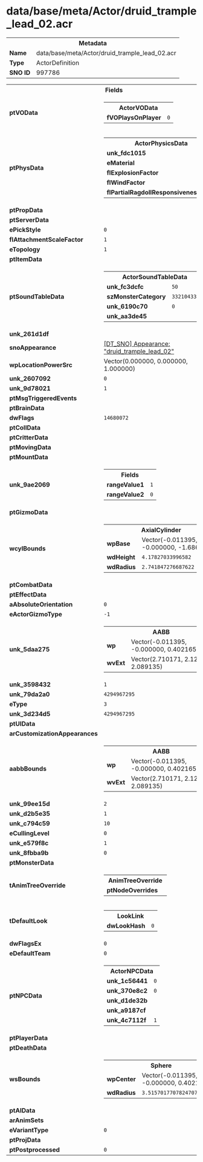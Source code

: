 <h1>data/base/meta/Actor/druid_trample_lead_02.acr</h1><table><tr><th colspan="100%">Metadata</th></tr><tr><td><b>Name</b></td><td>data/base/meta/Actor/druid_trample_lead_02.acr</td></tr><tr><td><b>Type</b></td><td>ActorDefinition</td></tr><tr><td><b>SNO ID</b></td><td>997786</td></tr></table>

<table><tr><th colspan="100%">Fields</th></tr><tr><td><b>ptVOData</b></td><td><table><tr><th colspan="100%">ActorVOData</th></tr><tr><td><b>fVOPlaysOnPlayer</b></td><td><code>0</code></td></tr></table>


</td></tr><tr><td><b>ptPhysData</b></td><td><table><tr><th colspan="100%">ActorPhysicsData</th></tr><tr><td><b>unk_fdc1015</b></td><td><code>0</code></td></tr><tr><td><b>eMaterial</b></td><td><code>0</code></td></tr><tr><td><b>flExplosionFactor</b></td><td><code>1</code></td></tr><tr><td><b>flWindFactor</b></td><td><code>1</code></td></tr><tr><td><b>flPartialRagdollResponsiveness</b></td><td><code>0.5</code></td></tr></table>


</td></tr><tr><td><b>ptPropData</b></td><td></td></tr><tr><td><b>ptServerData</b></td><td></td></tr><tr><td><b>ePickStyle</b></td><td><code>0</code></td></tr><tr><td><b>flAttachmentScaleFactor</b></td><td><code>1</code></td></tr><tr><td><b>eTopology</b></td><td><code>1</code></td></tr><tr><td><b>ptItemData</b></td><td></td></tr><tr><td><b>ptSoundTableData</b></td><td><table><tr><th colspan="100%">ActorSoundTableData</th></tr><tr><td><b>unk_fc3dcfc</b></td><td><code>50</code></td></tr><tr><td><b>szMonsterCategory</b></td><td><code>3321043346</code></td></tr><tr><td><b>unk_6190c70</b></td><td><code>0</code></td></tr><tr><td><b>unk_aa3de45</b></td><td></td></tr></table>


</td></tr><tr><td><b>unk_261d1df</b></td><td></td></tr><tr><td><b>snoAppearance</b></td><td><a href="..\Appearance\druid_trample_lead_02.app">[DT_SNO] Appearance: "druid_trample_lead_02"</a></td></tr><tr><td><b>wpLocationPowerSrc</b></td><td>Vector(0.000000, 0.000000, 1.000000)</td></tr><tr><td><b>unk_2607092</b></td><td><code>0</code></td></tr><tr><td><b>unk_9d78021</b></td><td><code>1</code></td></tr><tr><td><b>ptMsgTriggeredEvents</b></td><td></td></tr><tr><td><b>ptBrainData</b></td><td></td></tr><tr><td><b>dwFlags</b></td><td><code>14680072</code></td></tr><tr><td><b>ptCollData</b></td><td></td></tr><tr><td><b>ptCritterData</b></td><td></td></tr><tr><td><b>ptMovingData</b></td><td></td></tr><tr><td><b>ptMountData</b></td><td></td></tr><tr><td><b>unk_9ae2069</b></td><td><table><tr><th colspan="100%">Fields</th></tr><tr><td><b>rangeValue1</b></td><td><code>1</code></td></tr><tr><td><b>rangeValue2</b></td><td><code>0</code></td></tr></table>

</td></tr><tr><td><b>ptGizmoData</b></td><td></td></tr><tr><td><b>wcylBounds</b></td><td><table><tr><th colspan="100%">AxialCylinder</th></tr><tr><td><b>wpBase</b></td><td>Vector(-0.011395, -0.000000, -1.686970)</td></tr><tr><td><b>wdHeight</b></td><td><code>4.17827033996582</code></td></tr><tr><td><b>wdRadius</b></td><td><code>2.741847276687622</code></td></tr></table>

</td></tr><tr><td><b>ptCombatData</b></td><td></td></tr><tr><td><b>ptEffectData</b></td><td></td></tr><tr><td><b>aAbsoluteOrientation</b></td><td><code>0</code></td></tr><tr><td><b>eActorGizmoType</b></td><td><code>-1</code></td></tr><tr><td><b>unk_5daa275</b></td><td><table><tr><th colspan="100%">AABB</th></tr><tr><td><b>wp</b></td><td>Vector(-0.011395, -0.000000, 0.402165)</td></tr><tr><td><b>wvExt</b></td><td>Vector(2.710171, 2.123094, 2.089135)</td></tr></table>

</td></tr><tr><td><b>unk_3598432</b></td><td><code>1</code></td></tr><tr><td><b>unk_79da2a0</b></td><td><code>4294967295</code></td></tr><tr><td><b>eType</b></td><td><code>3</code></td></tr><tr><td><b>unk_3d234d5</b></td><td><code>4294967295</code></td></tr><tr><td><b>ptUIData</b></td><td></td></tr><tr><td><b>arCustomizationAppearances</b></td><td></td></tr><tr><td><b>aabbBounds</b></td><td><table><tr><th colspan="100%">AABB</th></tr><tr><td><b>wp</b></td><td>Vector(-0.011395, -0.000000, 0.402165)</td></tr><tr><td><b>wvExt</b></td><td>Vector(2.710171, 2.123094, 2.089135)</td></tr></table>

</td></tr><tr><td><b>unk_99ee15d</b></td><td><code>2</code></td></tr><tr><td><b>unk_d2b5e35</b></td><td><code>1</code></td></tr><tr><td><b>unk_c794c59</b></td><td><code>10</code></td></tr><tr><td><b>eCullingLevel</b></td><td><code>0</code></td></tr><tr><td><b>unk_e579f8c</b></td><td><code>1</code></td></tr><tr><td><b>unk_8fbba9b</b></td><td><code>0</code></td></tr><tr><td><b>ptMonsterData</b></td><td></td></tr><tr><td><b>tAnimTreeOverride</b></td><td><table><tr><th colspan="100%">AnimTreeOverride</th></tr><tr><td><b>ptNodeOverrides</b></td><td></td></tr></table>

</td></tr><tr><td><b>tDefaultLook</b></td><td><table><tr><th colspan="100%">LookLink</th></tr><tr><td><b>dwLookHash</b></td><td><code>0</code></td></tr></table>

</td></tr><tr><td><b>dwFlagsEx</b></td><td><code>0</code></td></tr><tr><td><b>eDefaultTeam</b></td><td><code>0</code></td></tr><tr><td><b>ptNPCData</b></td><td><table><tr><th colspan="100%">ActorNPCData</th></tr><tr><td><b>unk_1c56441</b></td><td><code>0</code></td></tr><tr><td><b>unk_370e8c2</b></td><td><code>0</code></td></tr><tr><td><b>unk_d1de32b</b></td><td></td></tr><tr><td><b>unk_a9187cf</b></td><td></td></tr><tr><td><b>unk_4c7112f</b></td><td><code>1</code></td></tr></table>


</td></tr><tr><td><b>ptPlayerData</b></td><td></td></tr><tr><td><b>ptDeathData</b></td><td></td></tr><tr><td><b>wsBounds</b></td><td><table><tr><th colspan="100%">Sphere</th></tr><tr><td><b>wpCenter</b></td><td>Vector(-0.011395, -0.000000, 0.402165)</td></tr><tr><td><b>wdRadius</b></td><td><code>3.5157017707824707</code></td></tr></table>

</td></tr><tr><td><b>ptAIData</b></td><td></td></tr><tr><td><b>arAnimSets</b></td><td></td></tr><tr><td><b>eVariantType</b></td><td><code>0</code></td></tr><tr><td><b>ptProjData</b></td><td></td></tr><tr><td><b>ptPostprocessed</b></td><td><code>0</code></td></tr></table>

